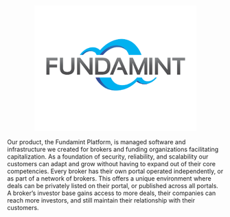 <div style="text-align:center;width:100%"><img alt="Fundamint Logo" src="/img/fundamint.svg" width="75%"></div>

Our product, the Fundamint Platform, is managed software and infrastructure we created for brokers
and funding organizations facilitating capitalization. As a foundation of security, reliability,
and scalability our customers can adapt and grow without having to expand out of their core
competencies. Every broker has their own portal operated independently, or as part of a network
of brokers. This offers a unique environment where deals can be privately listed on their portal,
or published across all portals. A broker’s investor base gains access to more deals, their
companies can reach more investors, and still maintain their relationship with their customers.
